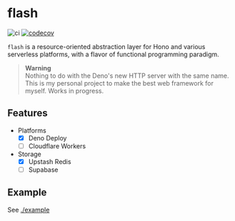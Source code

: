 # flash

![ci](https://github.com/hasundue/flash/actions/workflows/ci.yml/badge.svg)
[![codecov](https://codecov.io/gh/hasundue/flash/branch/main/graph/badge.svg?token=DRMQQ7ICNB)](https://codecov.io/gh/hasundue/flash)

`flash` is a resource-oriented abstraction layer for Hono and various serverless platforms, with
a flavor of functional programming paradigm.

> **Warning**\
> Nothing to do with the Deno's new HTTP server with the same name. This is my
> personal project to make the best web framework for myself. Works in progress.

## Features

- Platforms
  - [x] Deno Deploy
  - [ ] Cloudflare Workers
- Storage
  - [x] Upstash Redis
  - [ ] Supabase

## Example

See [./example](./example)
